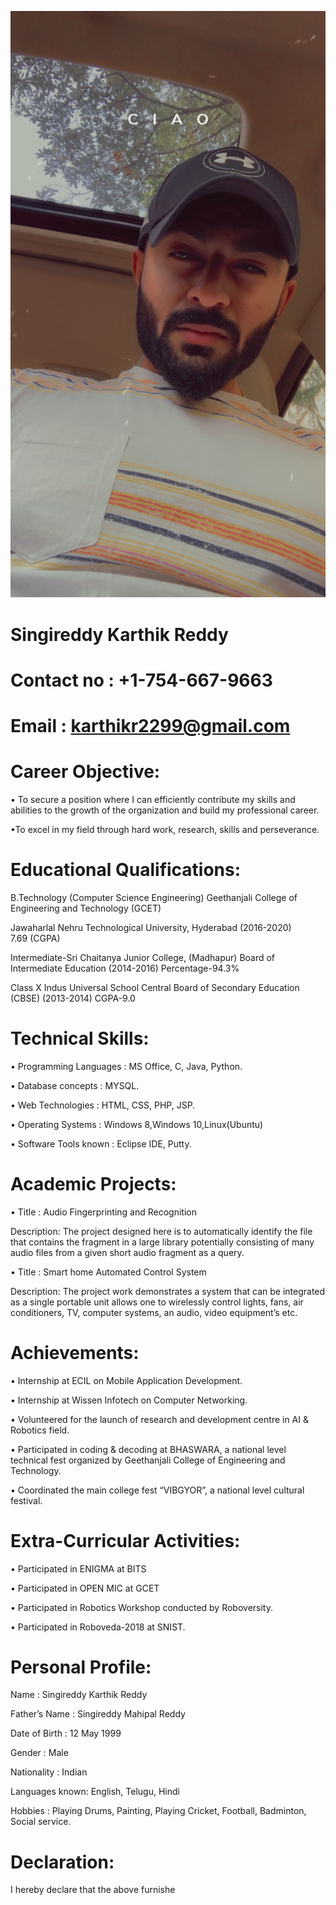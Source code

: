 ![Photo](Photo.JPG)
# Singireddy Karthik Reddy

# Contact no : +1-754-667-9663 
# Email : karthikr2299@gmail.com


# Career Objective:

•	To secure a position where I can efficiently contribute my skills and abilities to the growth of the organization and build my professional career.

•To excel in my field through hard work, research, skills and perseverance.

# Educational Qualifications:

B.Technology 
(Computer Science Engineering)	Geethanjali College of Engineering and Technology (GCET)	

Jawaharlal Nehru Technological University, Hyderabad (2016-2020)	
7.69 (CGPA)

Intermediate-Sri Chaitanya Junior College, (Madhapur)	Board of Intermediate Education	(2014-2016) Percentage-94.3%

Class X	Indus Universal School	Central Board of Secondary Education (CBSE)	(2013-2014) CGPA-9.0

# Technical Skills:
•	Programming Languages       : MS Office, C, Java, Python. 

•	Database concepts           :  MYSQL.

•	Web Technologies            : HTML, CSS, PHP, JSP.

•	Operating Systems           : Windows 8,Windows 10,Linux(Ubuntu)

•	Software Tools known         : Eclipse IDE, Putty.

# Academic Projects:

•	Title : Audio Fingerprinting and Recognition 

Description: The project designed here is to automatically identify the file that contains the fragment in a large library potentially consisting of many audio files from a given short audio fragment as a query. 

•	Title : Smart home Automated Control System

Description: The project work demonstrates a system that can be integrated as a single portable unit allows one to wirelessly control lights, fans, air conditioners, TV, computer systems, an audio, video equipment’s etc.  



# Achievements:
•	Internship at ECIL on Mobile Application Development. 

•	Internship at Wissen Infotech on Computer Networking.

•	Volunteered for the launch of research and development centre in AI & Robotics field.

•	Participated in coding & decoding at BHASWARA, a national level technical fest organized by Geethanjali College of Engineering and Technology. 

•	Coordinated the main college fest “VIBGYOR”, a national level cultural festival.


# Extra-Curricular Activities: 

•	Participated in ENIGMA at BITS 

•	Participated in OPEN MIC at GCET

•	Participated in Robotics Workshop conducted by Roboversity.

•	Participated in Roboveda-2018 at SNIST.

# Personal Profile:
Name              : Singireddy Karthik Reddy

Father’s Name     : Singireddy Mahipal Reddy

Date of Birth     : 12 May 1999

Gender            : Male

Nationality       : Indian

Languages known: English, Telugu, Hindi

Hobbies            : Playing Drums, Painting, Playing Cricket, Football, Badminton, Social service.

# Declaration:

I hereby declare that the above furnishe

